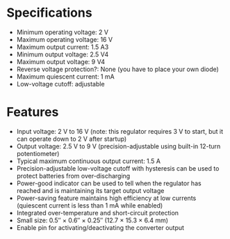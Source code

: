 ---
---

# Specifications

- Minimum operating voltage:	2 V
- Maximum operating voltage:	16 V
- Maximum output current:	1.5 A3
- Minimum output voltage:	2.5 V4
- Maximum output voltage:	9 V4
- Reverse voltage protection?:	None (you have to place your own diode)
- Maximum quiescent current:	1 mA
- Low-voltage cutoff:	adjustable

# Features

- Input voltage: 2 V to 16 V (note: this regulator requires 3 V to start, but it can operate down to 2 V after startup)
- Output voltage: 2.5 V to 9 V (precision-adjustable using built-in 12-turn potentiometer)
- Typical maximum continuous output current: 1.5 A
- Precision-adjustable low-voltage cutoff with hysteresis can be used to protect batteries from over-discharging
- Power-good indicator can be used to tell when the regulator has reached and is maintaining its target output voltage
- Power-saving feature maintains high efficiency at low currents (quiescent current is less than 1 mA while enabled)
- Integrated over-temperature and short-circuit protection
- Small size: 0.5″ × 0.6″ × 0.25″ (12.7 × 15.3 × 6.4 mm)
- Enable pin for activating/deactivating the converter output